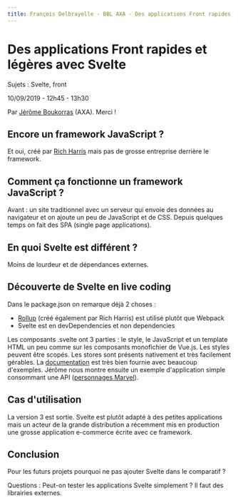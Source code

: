```yaml
---
title: François Delbrayelle - BBL AXA - Des applications Front rapides et légères avec Svelte
---
```


# Des applications Front rapides et légères avec Svelte

Sujets : Svelte, front

10/09/2019 - 12h45 - 13h30

Par [Jérôme Boukorras](https://twitter.com/itupix) (AXA). Merci !

## Encore un framework JavaScript ?

Et oui, créé par [Rich Harris](https://twitter.com/rich_harris) mais pas de grosse entreprise derrière le framework.

## Comment ça fonctionne un framework JavaScript ?

Avant : un site traditionnel avec un serveur qui envoie des données au navigateur et on ajoute un peu de JavaScript et de CSS.
Depuis quelques temps on fait des SPA (single page applications).

## En quoi Svelte est différent ?

Moins de lourdeur et de dépendances externes.

## Découverte de Svelte en live coding

Dans le package.json on remarque déjà 2 choses :
- [Rollup](http://rollupjs.org/guide/en/) (créé également par Rich Harris) est utilisé plutôt que Webpack
- Svelte est en devDependencies et non dependencies

Les composants .svelte ont 3 parties : le style, le JavaScript et un template HTML un peu comme sur les composants monofichier de Vue.js. Les styles peuvent être scopés.
Les stores sont présents nativement et très facilement gérables.
La [documentation](https://svelte.dev/) est très bien fournie avec beaucoup d'exemples.
Jérôme nous montre ensuite un exemple d'application simple consommant une API ([personnages Marvel](https://developer.marvel.com/)).

## Cas d'utilisation

La version 3 est sortie.
Svelte est plutôt adapté à des petites applications mais un acteur de la grande distribution a récemment mis en production une grosse application e-commerce écrite avec ce framework.

## Conclusion

Pour les futurs projets pourquoi ne pas ajouter Svelte dans le comparatif ?

Questions : Peut-on tester les applications Svelte simplement ? Il faut des librairies externes.